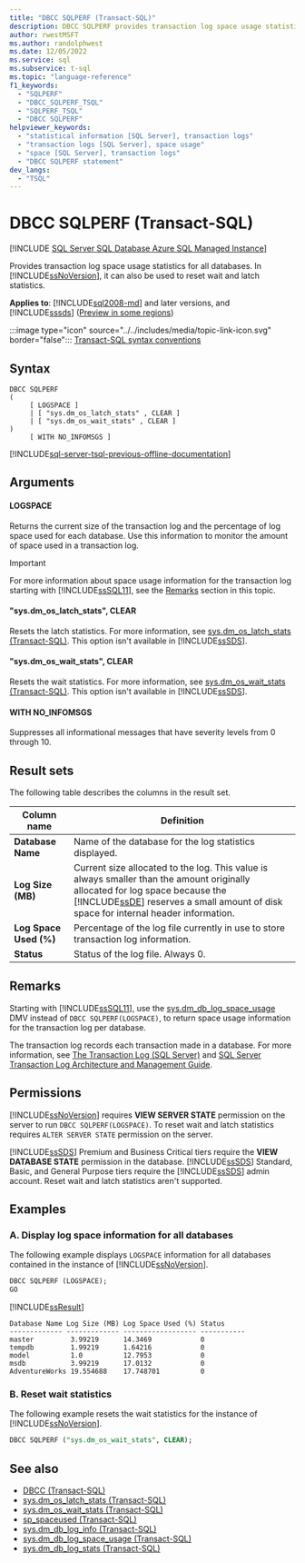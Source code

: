 ```yaml
---
title: "DBCC SQLPERF (Transact-SQL)"
description: DBCC SQLPERF provides transaction log space usage statistics for all databases.
author: rwestMSFT
ms.author: randolphwest
ms.date: 12/05/2022
ms.service: sql
ms.subservice: t-sql
ms.topic: "language-reference"
f1_keywords:
  - "SQLPERF"
  - "DBCC_SQLPERF_TSQL"
  - "SQLPERF_TSQL"
  - "DBCC SQLPERF"
helpviewer_keywords:
  - "statistical information [SQL Server], transaction logs"
  - "transaction logs [SQL Server], space usage"
  - "space [SQL Server], transaction logs"
  - "DBCC SQLPERF statement"
dev_langs:
  - "TSQL"
---
```

# DBCC SQLPERF (Transact-SQL)

[!INCLUDE [SQL Server SQL Database Azure SQL Managed Instance](../../includes/applies-to-version/sql-asdb-asdbmi.md)]

Provides transaction log space usage statistics for all databases. In [!INCLUDE[ssNoVersion](../../includes/ssnoversion-md.md)], it can also be used to reset wait and latch statistics.

**Applies to**: [!INCLUDE[sql2008-md](../../includes/sql2008-md.md)] and later versions, and [!INCLUDE[sssds](../../includes/sssds-md.md)] ([Preview in some regions](/azure/azure-sql/database/features-comparison?WT.mc_id=TSQL_GetItTag))

:::image type="icon" source="../../includes/media/topic-link-icon.svg" border="false"::: [Transact-SQL syntax conventions](../../t-sql/language-elements/transact-sql-syntax-conventions-transact-sql.md)

## Syntax

```syntaxsql
DBCC SQLPERF
(
     [ LOGSPACE ]
     | [ "sys.dm_os_latch_stats" , CLEAR ]
     | [ "sys.dm_os_wait_stats" , CLEAR ]
)
     [ WITH NO_INFOMSGS ]
```

[!INCLUDE[sql-server-tsql-previous-offline-documentation](../../includes/sql-server-tsql-previous-offline-documentation.md)]

## Arguments

#### LOGSPACE

Returns the current size of the transaction log and the percentage of log space used for each database. Use this information to monitor the amount of space used in a transaction log.

> [!IMPORTANT]  
> For more information about space usage information for the transaction log starting with [!INCLUDE[ssSQL11](../../includes/sssql11-md.md)], see the [Remarks](#remarks) section in this topic.

#### "sys.dm_os_latch_stats", CLEAR

Resets the latch statistics. For more information, see [sys.dm_os_latch_stats (Transact-SQL)](../../relational-databases/system-dynamic-management-views/sys-dm-os-latch-stats-transact-sql.md). This option isn't available in [!INCLUDE[ssSDS](../../includes/sssds-md.md)].

#### "sys.dm_os_wait_stats", CLEAR

Resets the wait statistics. For more information, see [sys.dm_os_wait_stats (Transact-SQL)](../../relational-databases/system-dynamic-management-views/sys-dm-os-wait-stats-transact-sql.md). This option isn't available in [!INCLUDE[ssSDS](../../includes/sssds-md.md)].

#### WITH NO_INFOMSGS

Suppresses all informational messages that have severity levels from 0 through 10.

## Result sets

The following table describes the columns in the result set.

| Column name | Definition |
| --- | --- |
| **Database Name** | Name of the database for the log statistics displayed. |
| **Log Size (MB)** | Current size allocated to the log. This value is always smaller than the amount originally allocated for log space because the [!INCLUDE[ssDE](../../includes/ssde-md.md)] reserves a small amount of disk space for internal header information. |
| **Log Space Used (%)** | Percentage of the log file currently in use to store transaction log information. |
| **Status** | Status of the log file. Always 0. |

## Remarks

Starting with [!INCLUDE[ssSQL11](../../includes/sssql11-md.md)], use the [sys.dm_db_log_space_usage](../../relational-databases/system-dynamic-management-views/sys-dm-db-log-space-usage-transact-sql.md) DMV instead of `DBCC SQLPERF(LOGSPACE)`, to return space usage information for the transaction log per database.

The transaction log records each transaction made in a database. For more information, see [The Transaction Log (SQL Server)](../../relational-databases/logs/the-transaction-log-sql-server.md) and [SQL Server Transaction Log Architecture and Management Guide](../../relational-databases/sql-server-transaction-log-architecture-and-management-guide.md).

## Permissions

[!INCLUDE[ssNoVersion](../../includes/ssnoversion-md.md)] requires **VIEW SERVER STATE** permission on the server to run `DBCC SQLPERF(LOGSPACE)`. To reset wait and latch statistics requires `ALTER SERVER STATE` permission on the server.

[!INCLUDE[ssSDS](../../includes/sssds-md.md)] Premium and Business Critical tiers require the **VIEW DATABASE STATE** permission in the database. [!INCLUDE[ssSDS](../../includes/sssds-md.md)] Standard, Basic, and General Purpose tiers require the [!INCLUDE[ssSDS](../../includes/sssds-md.md)] admin account. Reset wait and latch statistics aren't supported.

## Examples

### A. Display log space information for all databases

The following example displays `LOGSPACE` information for all databases contained in the instance of [!INCLUDE[ssNoVersion](../../includes/ssnoversion-md.md)].

```sql
DBCC SQLPERF (LOGSPACE);
GO
```

[!INCLUDE[ssResult](../../includes/ssresult-md.md)]

```output
Database Name Log Size (MB) Log Space Used (%) Status
------------- ------------- ------------------ -----------
master         3.99219      14.3469            0
tempdb         1.99219      1.64216            0
model          1.0          12.7953            0
msdb           3.99219      17.0132            0
AdventureWorks 19.554688    17.748701          0
```

### B. Reset wait statistics

The following example resets the wait statistics for the instance of [!INCLUDE[ssNoVersion](../../includes/ssnoversion-md.md)].

```sql
DBCC SQLPERF ("sys.dm_os_wait_stats", CLEAR);
```

## See also

- [DBCC (Transact-SQL)](../../t-sql/database-console-commands/dbcc-transact-sql.md)
- [sys.dm_os_latch_stats (Transact-SQL)](../../relational-databases/system-dynamic-management-views/sys-dm-os-latch-stats-transact-sql.md)
- [sys.dm_os_wait_stats (Transact-SQL)](../../relational-databases/system-dynamic-management-views/sys-dm-os-wait-stats-transact-sql.md)
- [sp_spaceused (Transact-SQL)](../../relational-databases/system-stored-procedures/sp-spaceused-transact-sql.md)
- [sys.dm_db_log_info (Transact-SQL)](../../relational-databases/system-dynamic-management-views/sys-dm-db-log-info-transact-sql.md)
- [sys.dm_db_log_space_usage (Transact-SQL)](../../relational-databases/system-dynamic-management-views/sys-dm-db-log-space-usage-transact-sql.md)
- [sys.dm_db_log_stats (Transact-SQL)](../../relational-databases/system-dynamic-management-views/sys-dm-db-log-stats-transact-sql.md)
